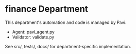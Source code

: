 # finance Department

This department's automation and code is managed by Pavi.
- Agent: pavi_agent.py
- Validator: validate.py

See src/, tests/, docs/ for department-specific implementation.